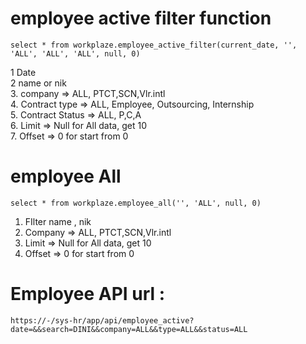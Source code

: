 # employee active filter function 

```
select * from workplaze.employee_active_filter(current_date, '', 'ALL', 'ALL', 'ALL', null, 0)
```
1  Date <br>
2 name or nik <br>
3. company => ALL, PTCT,SCN,Vlr.intl <br>
4. Contract type => ALL, Employee, Outsourcing, Internship <br>
5. Contract Status => ALL, P,C,A <br>
6. Limit => Null for All data, get 10 <br>
7. Offset => 0 for start from 0 

# employee All

```
select * from workplaze.employee_all('', 'ALL', null, 0)
```
1. FIlter name , nik
2. Company => ALL, PTCT,SCN,Vlr.intl <br>
3. Limit => Null for All data, get 10 <br>
4. Offset => 0 for start from 0

# Employee API url : 
```
https://-/sys-hr/app/api/employee_active?date=&&search=DINI&&company=ALL&&type=ALL&&status=ALL
```

